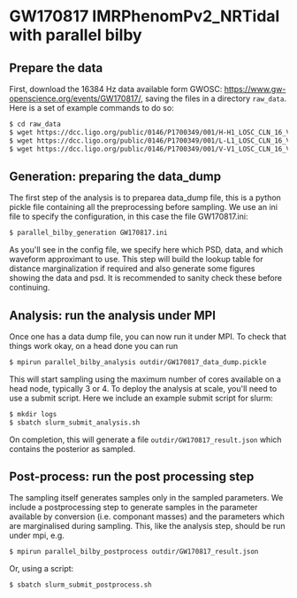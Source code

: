 # GW170817 IMRPhenomPv2_NRTidal with parallel bilby

## Prepare the data

First, download the 16384 Hz data available form GWOSC:
https://www.gw-openscience.org/events/GW170817/, saving the files in a
directory `raw_data`. Here is a set of example commands to do so:

```bash
$ cd raw_data
$ wget https://dcc.ligo.org/public/0146/P1700349/001/H-H1_LOSC_CLN_16_V1-1187007040-2048.gwf
$ wget https://dcc.ligo.org/public/0146/P1700349/001/L-L1_LOSC_CLN_16_V1-1187007040-2048.gwf
$ wget https://dcc.ligo.org/public/0146/P1700349/001/V-V1_LOSC_CLN_16_V1-1187007040-2048.gwf
```

## Generation: preparing the data_dump

The first step of the analysis is to preparea data_dump file, this is a python
pickle file containing all the preprocessing before sampling. We use an ini
file to specify the configuration, in this case the file GW170817.ini:

```bash
$ parallel_bilby_generation GW170817.ini
```

As you'll see in the config file, we specify here which PSD, data, and which
waveform approximant to use. This step will build the lookup table for distance
marginalization if required and also generate some figures showing the data and
psd. It is recommended to sanity check these before continuing.

## Analysis: run the analysis under MPI

Once one has a data dump file, you can now run it under MPI. To check that
things work okay, on a head done you can run
```bash
$ mpirun parallel_bilby_analysis outdir/GW170817_data_dump.pickle
```
This will start sampling using the maximum number of cores available on a head
node, typically 3 or 4. To deploy the analysis at scale, you'll need to use a
submit script. Here we include an example submit script for slurm:

```bash
$ mkdir logs
$ sbatch slurm_submit_analysis.sh
```

On completion, this will generate a file `outdir/GW170817_result.json` which
contains the posterior as sampled.

## Post-process: run the post processing step

The sampling itself generates samples only in the sampled parameters. We
include a postprocessing step to generate samples in the parameter available
by conversion (i.e. componant masses) and the parameters which are marginalised
during sampling. This, like the analysis step, should be run under mpi, e.g.

```bash
$ mpirun parallel_bilby_postprocess outdir/GW170817_result.json
```

Or, using a script:

```bash
$ sbatch slurm_submit_postprocess.sh
```
